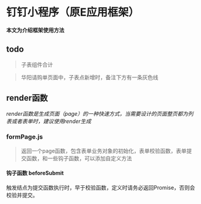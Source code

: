 # 钉钉小程序（原E应用框架）

**本文为介绍框架使用方法**

## todo

> 子表组件合计

> 华阳请购单页面中，子表点新增时，备注下方有一条灰色线

## render函数

*render函数是生成页面（page）的一种快速方式，当需要设计的页面整页都为列表或者表单时，建议使用render生成*

### formPage.js

> 返回一个page函数，包含表单业务对象的初始化，表单校验函数，表单提交函数，和一些钩子函数，可以添加自定义方法

#### 钩子函数 beforeSubmit

触发结点为提交函数执行时，早于校验函数，定义时请务必返回Promise，否则会校验并提交。